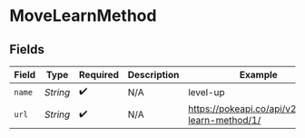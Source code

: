 # MoveLearnMethod


## Fields

| Field                                          | Type                                           | Required                                       | Description                                    | Example                                        |
| ---------------------------------------------- | ---------------------------------------------- | ---------------------------------------------- | ---------------------------------------------- | ---------------------------------------------- |
| `name`                                         | *String*                                       | :heavy_check_mark:                             | N/A                                            | level-up                                       |
| `url`                                          | *String*                                       | :heavy_check_mark:                             | N/A                                            | https://pokeapi.co/api/v2/move-learn-method/1/ |
